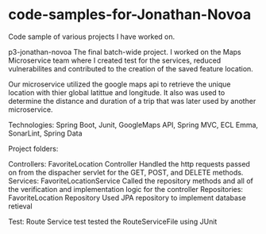# code-samples-for-Jonathan-Novoa
Code sample of various projects I have worked on. 

p3-jonathan-novoa
The final batch-wide project. I worked on the Maps Microservice team where I created test for the services, reduced vulnerabilites and contributed to the creation of the saved feature location. 

Our microservice utilized the google maps api to retrieve the unique location with thier global latittue and longitude. It also was used to determine the distance and duration of a trip that was later used by another microservice. 

Technologies: Spring Boot, Junit, GoogleMaps API, Spring MVC, ECL Emma, SonarLint, Spring Data

Project folders: 

Controllers: FavoriteLocation Controller
	Handled the http requests passed on from the dispacher servlet for the GET, POST, and DELETE methods. 
Services: FavoriteLocationService
	Called the repository methods and all of the verification and implementation logic for the controller
Repositories: FavoriteLocation Repository
	Used JPA repository to implement database retieval

Test: Route Service test
	tested the RouteServiceFile using JUnit